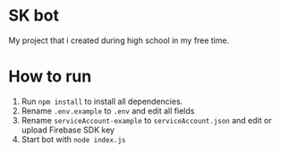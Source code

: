 
# SK bot

My project that i created during high school in my free time.

# How to run

1. Run `npm install` to install all dependencies.
2. Rename `.env.example` to `.env` and edit all fields
3. Rename `serviceAccount-example` to `serviceAccount.json` and edit or upload Firebase SDK key
4. Start bot with `node index.js`